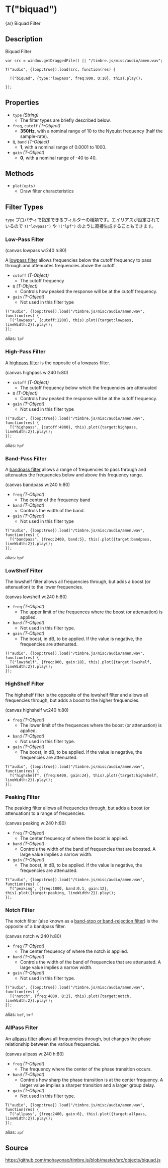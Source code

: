 T("biquad")
=========
{ar} Biquad Filter

## Description ##
Biquad Filter

```timbre
var src = window.getDraggedFile() || "/timbre.js/misc/audio/amen.wav";

T("audio", {loop:true}).load(src, function(res) {
    
  T("biquad", {type:"lowpass", freq:800, Q:10}, this).play();
    
});
```

## Properties ##
- `type` _(String)_
  - The filter types are briefly described below.
- `freq`, `cutoff` _(T-Object)_
  - **350Hz**, with a nominal range of 10 to the Nyquist frequency (half the sample-rate).
- `Q`, `band` _(T-Object)_
  - **1**, with a nominal range of 0.0001 to 1000.
- `gain` _(T-Object)_
  - **0**, with a nominal range of -40 to 40.

## Methods ##
- `plot(opts)`
  - Draw filter characteristics

## Filter Types ##
`type` プロパティで指定できるフィルターの種類です。エイリアスが設定されているので `T("lowpass")` や `T("lpf")` のように直接生成することもできます。

### Low-Pass Filter ###

(canvas lowpass w:240 h:80)

A [lowpass filter](http://en.wikipedia.org/wiki/Low-pass_filter) allows frequencies below the cutoff frequency to pass through and attenuates frequencies above the cutoff.

- `cutoff` _(T-Object)_
  - The cutoff frequency
- `Q` _(T-Object)_
  - Controls how peaked the response will be at the cutoff frequency.
- `gain` _(T-Object)_
  - Not used in this filter type

```timbre
T("audio", {loop:true}).load("/timbre.js/misc/audio/amen.wav", function(res) {
  T("lowpass", {cutoff:1200}, this).plot({target:lowpass, lineWidth:2}).play();
});
```

alias: `lpf`

### High-Pass Filter ###

A [highpass filter](http://en.wikipedia.org/wiki/High-pass_filter) is the opposite of a lowpass filter.

(canvas highpass w:240 h:80)

- `cutoff` _(T-Object)_
  - The cutoff frequency below which the frequencies are attenuated
- `Q` _(T-Object)_
  - Controls how peaked the response will be at the cutoff frequency.
- `gain` _(T-Object)_
  - Not used in this filter type

```timbre
T("audio", {loop:true}).load("/timbre.js/misc/audio/amen.wav", function(res) {
  T("highpass", {cutoff:4800}, this).plot({target:highpass, lineWidth:2}).play();
});
```

alias: `hpf`

### Band-Pass Filter ###

A [bandpass filter](http://en.wikipedia.org/wiki/Band-pass_filter) allows a range of frequencies to pass through and attenuates the frequencies below and above this frequency range.

(canvas bandpass w:240 h:80)

- `freq` _(T-Object)_
  - The center of the frequency band
- `band` _(T-Object)_
  - Controls the width of the band.
- `gain` _(T-Object)_
  - Not used in this filter type

```timbre
T("audio", {loop:true}).load("/timbre.js/misc/audio/amen.wav", function(res) {
  T("bandpass", {freq:2400, band:5}, this).plot({target:bandpass, lineWidth:2}).play();
});
```

alias: `bpf`

### LowShelf Filter ###

The lowshelf filter allows all frequencies through, but adds a boost (or attenuation) to the lower frequencies.

(canvas lowshelf w:240 h:80)

- `freq` _(T-Object)_
  - The upper limit of the frequences where the boost (or attenuation) is applied.
- `band` _(T-Object)_
  - Not used in this filter type.
- `gain` _(T-Object)_
  - The boost, in dB, to be applied. If the value is negative, the frequencies are attenuated.

```timbre
T("audio", {loop:true}).load("/timbre.js/misc/audio/amen.wav", function(res) {
  T("lowshelf", {freq:800, gain:18}, this).plot({target:lowshelf, lineWidth:2}).play();
});
```

### HighShelf Filter ###

The highshelf filter is the opposite of the lowshelf filter and allows all frequencies through, but adds a boost to the higher frequencies.

(canvas highshelf w:240 h:80)

- `freq` _(T-Object)_
  - The lower limit of the frequences where the boost (or attenuation) is applied.
- `band` _(T-Object)_
  - Not used in this filter type.
- `gain` _(T-Object)_
  - The boost, in dB, to be applied. If the value is negative, the frequencies are attenuated.

```timbre
T("audio", {loop:true}).load("/timbre.js/misc/audio/amen.wav", function(res) {
  T("highshelf", {freq:6400, gain:24}, this).plot({target:highshelf, lineWidth:2}).play();
});
```

### Peaking Filter ###

The peaking filter allows all frequencies through, but adds a boost (or attenuation) to a range of frequencies.

(canvas peaking w:240 h:80)

- `freq` _(T-Object)_
  - The center frequency of where the boost is applied.
- `band` _(T-Object)_
  - Controls the width of the band of frequencies that are boosted. A large value implies a narrow width.
- `gain` _(T-Object)_
  - The boost, in dB, to be applied. If the value is negative, the frequencies are attenuated.

```timbre
T("audio", {loop:true}).load("/timbre.js/misc/audio/amen.wav", function(res) {
  T("peaking", {freq:1800, band:0.1, gain:12}, this).plot({target:peaking, lineWidth:2}).play();
});
```

### Notch Filter ###

The notch filter (also known as a [band-stop or band-rejection filter](http://en.wikipedia.org/wiki/Band-stop_filter)) is the opposite of a bandpass filter.

(canvas notch w:240 h:80)

- `freq` _(T-Object)_
  - The center frequency of where the notch is applied.
- `band` _(T-Object)_
  - Controls the width of the band of frequencies that are attenuated. A large value implies a narrow width.
- `gain` _(T-Object)_
  - Not used in this filter type.

```timbre
T("audio", {loop:true}).load("/timbre.js/misc/audio/amen.wav", function(res) {
  T("notch", {freq:4800, Q:2}, this).plot({target:notch, lineWidth:2}).play();
});
```

alias: `bef`, `brf`

### AllPass Filter ###

An [allpass filter](http://en.wikipedia.org/wiki/All-pass_filter#Digital_Implementation) allows all frequencies through, but changes the phase relationship between the various frequencies.

(canvas allpass w:240 h:80)

- `freq` _(T-Object)_
  - The frequency where the center of the phase transition occurs. 
- `band` _(T-Object)_
  - Controls how sharp the phase transition is at the center frequency. A larger value implies a sharper transition and a larger group delay.
- `gain` _(T-Object)_
  - Not used in this filter type.

```timbre
T("audio", {loop:true}).load("/timbre.js/misc/audio/amen.wav", function(res) {
  T("allpass", {freq:2400, gain:6}, this).plot({target:allpass, lineWidth:2}).play();
});
```

alias: `apf`

## Source ##
https://github.com/mohayonao/timbre.js/blob/master/src/objects/biquad.js
